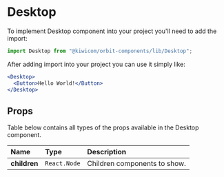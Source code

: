 # Desktop

To implement Desktop component into your project you'll need to add the import:

```jsx
import Desktop from "@kiwicom/orbit-components/lib/Desktop";
```

After adding import into your project you can use it simply like:

```jsx
<Desktop>
  <Button>Hello World!</Button>
</Desktop>
```

## Props

Table below contains all types of the props available in the Desktop component.

| Name         | Type         | Description                  |
| :----------- | :----------- | :--------------------------- |
| **children** | `React.Node` | Children components to show. |
